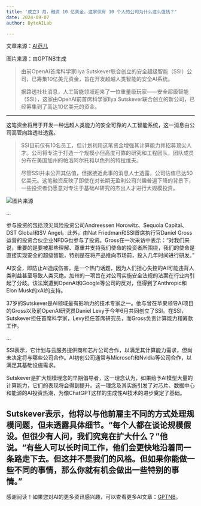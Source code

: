 ```yaml
---
title: '成立3 月，融资 10 亿美金，这家仅有 10 个人的公司为什么这么值钱？'
date: 2024-09-07
author: ByteAILab

---
```


文章来源：[AI范儿](https://www.aixinzhijie.com/article/6846606)

图片来源：由GPTNB生成

> 由前OpenAI首席科学家Ilya Sutskever联合创立的安全超级智能（SSI）公司，已筹集10亿美元资金，旨在开发超越人类智能的安全AI系统。
>
> 据路透社社消息，人工智能领域迎来了一位重量级玩家——安全超级智能（SSI），这家由OpenAI前首席科学家Ilya Sutskever联合创立的新公司，已经筹集到了高达10亿美元的资金。

---
这笔资金将用于开发一种远超人类能力的安全可靠的人工智能系统，这一消息由公司高管向路透社透露。
>
> SSI目前仅有10名员工，但计划利用这笔资金增强其计算能力并招募顶尖人才。公司将专注于打造一个规模小但高度可靠的研究和工程团队，团队成员分布在美国加州的帕洛阿尔托和以色列的特拉维夫。
>
> 尽管SSI并未公开其估值，但据接近此事的消息人士透露，公司估值已达50亿美元。这笔融资反映了即使在对长期无盈利公司兴趣普遍下降的背景下，一些投资者仍愿意对专注于基础AI研究的杰出人才进行大规模投资。

![图片来源](http://www.jesonc.com/upload/3B33CB85B496C0CB6FBA4C2BD79320AD/1725521411373/FqF02YR3t6Ol2bl6x4V8Fkg48Eti.png)

...

参与投资的包括顶尖风险投资公司Andreessen Horowitz、Sequoia Capital、DST Global和SV Angel。此外，由Nat Friedman和SSI首席执行官Daniel Gross运营的投资合伙企业NFDG也参与了投资。Gross在一次采访中表示：“对我们来说，重要的是要被那些理解、尊重并支持我们使命的投资者所围绕，我们的使命是直接实现安全的超级智能，特别是在将产品推向市场前，投入几年时间进行研发。”

AI安全，即防止AI造成伤害，是一个热门话题，因为人们担心失控的AI可能违背人类利益甚至导致人类灭绝。加州的一项旨在对公司实施安全法规的法案在行业内引起了分歧。该法案遭到OpenAI和Google等公司的反对，但得到了Anthropic和Elon Musk的xAI的支持。

37岁的Sutskever是AI领域最有影响力的技术专家之一。他与曾在苹果领导AI项目的Gross以及前OpenAI研究员Daniel Levy于今年6月共同创立了SSI。在SSI，Sutskever担任首席科学家，Levy担任首席研究员，而Gross负责计算能力和筹款工作。

...

SSI表示，它计划与云服务提供商和芯片公司合作，以满足其计算能力需求，但尚未决定将与哪些公司合作。AI初创公司通常与Microsoft和Nvidia等公司合作，以满足其基础设施需求。

Sutskever是扩大规模理念的早期倡导者，这一理念认为，如果给予AI模型大量的计算能力，它们的表现将会得到提升。这一理念及其实施引发了对芯片、数据中心和能源的AI投资热潮，为像ChatGPT这样的生成性AI技术的进步奠定了基础。

Sutskever表示，他将以与他前雇主不同的方式处理规模问题，但未透露具体细节。“每个人都在谈论规模假设。但很少有人问，我们究竟在扩大什么？”他说。“有些人可以长时间工作，他们会更快地沿着同一条路走下去。但这并不是我们的风格。但如果你能做一些不同的事情，那么你就有机会做出一些特别的事情。”
---
感谢阅读！如果您对AI的更多资讯感兴趣，可以查看更多AI文章：[GPTNB](https://gptnb.com)。